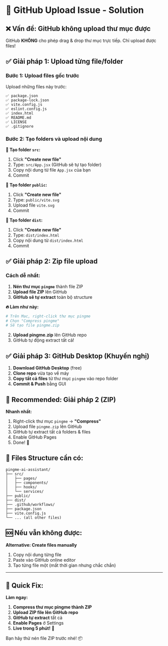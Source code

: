 # 🚨 GitHub Upload Issue - Solution

## ❌ **Vấn đề: GitHub không upload thư mục được**

GitHub **KHÔNG** cho phép drag & drop thư mục trực tiếp. Chỉ upload được files!

## ✅ **Giải pháp 1: Upload từng file/folder**

### **Bước 1: Upload files gốc trước**
Upload những files này trước:
```
✅ package.json
✅ package-lock.json
✅ vite.config.js
✅ eslint.config.js
✅ index.html
✅ README.md
✅ LICENSE
✅ .gitignore
```

### **Bước 2: Tạo folders và upload nội dung**

**📁 Tạo folder `src`:**
1. Click **"Create new file"**
2. Type: `src/App.jsx` (GitHub sẽ tự tạo folder)
3. Copy nội dung từ file `App.jsx` của bạn
4. Commit

**📁 Tạo folder `public`:**
1. Click **"Create new file"**  
2. Type: `public/vite.svg`
3. Upload file `vite.svg`
4. Commit

**📁 Tạo folder `dist`:**
1. Click **"Create new file"**
2. Type: `dist/index.html`
3. Copy nội dung từ `dist/index.html`
4. Commit

## ✅ **Giải pháp 2: Zip file upload**

### **Cách dễ nhất:**

1. **Nén thư mục `pingme`** thành file ZIP
2. **Upload file ZIP** lên GitHub
3. **GitHub sẽ tự extract** toàn bộ structure

**🔥 Làm như này:**
```bash
# Trên Mac, right-click thư mục pingme
# Chọn "Compress pingme"
# Sẽ tạo file pingme.zip
```

2. **Upload pingme.zip** lên GitHub repo
3. GitHub tự động extract tất cả!

## ✅ **Giải pháp 3: GitHub Desktop (Khuyến nghị)**

1. **Download GitHub Desktop** (free)
2. **Clone repo** vừa tạo về máy  
3. **Copy tất cả files** từ thư mục `pingme` vào repo folder
4. **Commit & Push** bằng GUI

## 🎯 **Recommended: Giải pháp 2 (ZIP)**

**Nhanh nhất:**
1. Right-click thư mục `pingme` → **"Compress"**
2. Upload file `pingme.zip` lên GitHub
3. GitHub tự extract tất cả folders & files
4. Enable GitHub Pages
5. Done! 🎉

## 📁 **Files Structure cần có:**

```
pingme-ai-assistant/
├── src/
│   ├── pages/
│   ├── components/
│   ├── hooks/
│   └── services/
├── public/
├── dist/
├── .github/workflows/
├── package.json
├── vite.config.js
└── ... (all other files)
```

## 🆘 **Nếu vẫn không được:**

**Alternative: Create files manually**

1. Copy nội dung từng file
2. Paste vào GitHub online editor
3. Tạo từng file một (mất thời gian nhưng chắc chắn)

---

## 🚀 **Quick Fix:**

**Làm ngay:**
1. **Compress thư mục pingme thành ZIP**
2. **Upload ZIP file lên GitHub repo**  
3. **GitHub tự extract** tất cả
4. **Enable Pages** ở Settings
5. **Live trong 5 phút!** 🎉

Bạn hãy thử nén file ZIP trước nhé! 📦